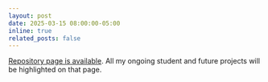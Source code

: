 ```yaml
---
layout: post
date: 2025-03-15 08:00:00-05:00
inline: true
related_posts: false
---
```


<a href="/repositories/">Repository page is available</a>. All my ongoing student and future projects will be highlighted on that page.
